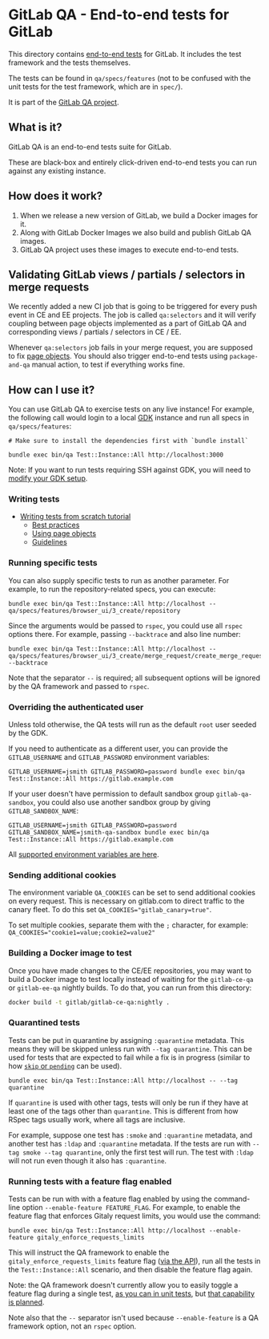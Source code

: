 # GitLab QA - End-to-end tests for GitLab

This directory contains [end-to-end tests](doc/development/testing_guide/end_to_end_tests.md)
for GitLab. It includes the test framework and the tests themselves.

The tests can be found in `qa/specs/features` (not to be confused with the unit
tests for the test framework, which are in `spec/`).

It is part of the [GitLab QA project](https://gitlab.com/gitlab-org/gitlab-qa).

## What is it?

GitLab QA is an end-to-end tests suite for GitLab.

These are black-box and entirely click-driven end-to-end tests you can run
against any existing instance.

## How does it work?

1. When we release a new version of GitLab, we build a Docker images for it.
1. Along with GitLab Docker Images we also build and publish GitLab QA images.
1. GitLab QA project uses these images to execute end-to-end tests.

## Validating GitLab views / partials / selectors in merge requests

We recently added a new CI job that is going to be triggered for every push
event in CE and EE projects. The job is called `qa:selectors` and it will
verify coupling between page objects implemented as a part of GitLab QA
and corresponding views / partials / selectors in CE / EE.

Whenever `qa:selectors` job fails in your merge request, you are supposed to
fix [page objects](qa/page/README.md). You should also trigger end-to-end tests
using `package-and-qa` manual action, to test if everything works fine.

## How can I use it?

You can use GitLab QA to exercise tests on any live instance! For example, the
following call would login to a local [GDK] instance and run all specs in
`qa/specs/features`:

```
# Make sure to install the dependencies first with `bundle install`

bundle exec bin/qa Test::Instance::All http://localhost:3000
```

Note: If you want to run tests requiring SSH against GDK, you
will need to [modify your GDK setup](https://gitlab.com/gitlab-org/gitlab-qa/blob/master/docs/run_qa_against_gdk.md).

### Writing tests

- [Writing tests from scratch tutorial](docs/WRITING_TESTS_FROM_SCRATCH.md)
    - [Best practices](docs/BEST_PRACTICES.md)
    - [Using page objects](qa/page/README.md)
    - [Guidelines](docs/GUIDELINES.md)

### Running specific tests

You can also supply specific tests to run as another parameter. For example, to
run the repository-related specs, you can execute:

```
bundle exec bin/qa Test::Instance::All http://localhost -- qa/specs/features/browser_ui/3_create/repository
```

Since the arguments would be passed to `rspec`, you could use all `rspec`
options there. For example, passing `--backtrace` and also line number:

```
bundle exec bin/qa Test::Instance::All http://localhost -- qa/specs/features/browser_ui/3_create/merge_request/create_merge_request_spec.rb:6 --backtrace
```

Note that the separator `--` is required; all subsequent options will be
ignored by the QA framework and passed to `rspec`.

### Overriding the authenticated user

Unless told otherwise, the QA tests will run as the default `root` user seeded
by the GDK.

If you need to authenticate as a different user, you can provide the
`GITLAB_USERNAME` and `GITLAB_PASSWORD` environment variables:

```
GITLAB_USERNAME=jsmith GITLAB_PASSWORD=password bundle exec bin/qa Test::Instance::All https://gitlab.example.com
```

If your user doesn't have permission to default sandbox group
`gitlab-qa-sandbox`, you could also use another sandbox group by giving
`GITLAB_SANDBOX_NAME`:

```
GITLAB_USERNAME=jsmith GITLAB_PASSWORD=password GITLAB_SANDBOX_NAME=jsmith-qa-sandbox bundle exec bin/qa Test::Instance::All https://gitlab.example.com
```

All [supported environment variables are here](https://gitlab.com/gitlab-org/gitlab-qa/blob/master/docs/what_tests_can_be_run.md#supported-environment-variables).

### Sending additional cookies

The environment variable `QA_COOKIES` can be set to send additional cookies
on every request. This is necessary on gitlab.com to direct traffic to the
canary fleet. To do this set `QA_COOKIES="gitlab_canary=true"`.

To set multiple cookies, separate them with the `;` character, for example: `QA_COOKIES="cookie1=value;cookie2=value2"`


### Building a Docker image to test

Once you have made changes to the CE/EE repositories, you may want to build a
Docker image to test locally instead of waiting for the `gitlab-ce-qa` or
`gitlab-ee-qa` nightly builds. To do that, you can run from this directory:

```sh
docker build -t gitlab/gitlab-ce-qa:nightly .
```

[GDK]: https://gitlab.com/gitlab-org/gitlab-development-kit/

### Quarantined tests

Tests can be put in quarantine by assigning `:quarantine` metadata. This means
they will be skipped unless run with `--tag quarantine`. This can be used for
tests that are expected to fail while a fix is in progress (similar to how
[`skip` or `pending`](https://relishapp.com/rspec/rspec-core/v/3-8/docs/pending-and-skipped-examples)
 can be used).

```
bundle exec bin/qa Test::Instance::All http://localhost -- --tag quarantine
```

If `quarantine` is used with other tags, tests will only be run if they have at
least one of the tags other than `quarantine`. This is different from how RSpec
tags usually work, where all tags are inclusive.

For example, suppose one test has `:smoke` and `:quarantine` metadata, and
another test has `:ldap` and `:quarantine` metadata. If the tests are run with
`--tag smoke --tag quarantine`, only the first test will run. The test with
`:ldap` will not run even though it also has `:quarantine`.

### Running tests with a feature flag enabled

Tests can be run with with a feature flag enabled by using the command-line
option `--enable-feature FEATURE_FLAG`. For example, to enable the feature flag
that enforces Gitaly request limits, you would use the command:

```
bundle exec bin/qa Test::Instance::All http://localhost --enable-feature gitaly_enforce_requests_limits
```

This will instruct the QA framework to enable the `gitaly_enforce_requests_limits`
feature flag ([via the API](https://docs.gitlab.com/ee/api/features.html)), run
all the tests in the `Test::Instance::All` scenario, and then disable the
feature flag again.

Note: the QA framework doesn't currently allow you to easily toggle a feature
flag during a single test, [as you can in unit tests](https://docs.gitlab.com/ee/development/feature_flags.html#specs),
but [that capability is planned](https://gitlab.com/gitlab-org/quality/team-tasks/issues/77).

Note also that the `--` separator isn't used because `--enable-feature` is a QA
framework option, not an `rspec` option.
